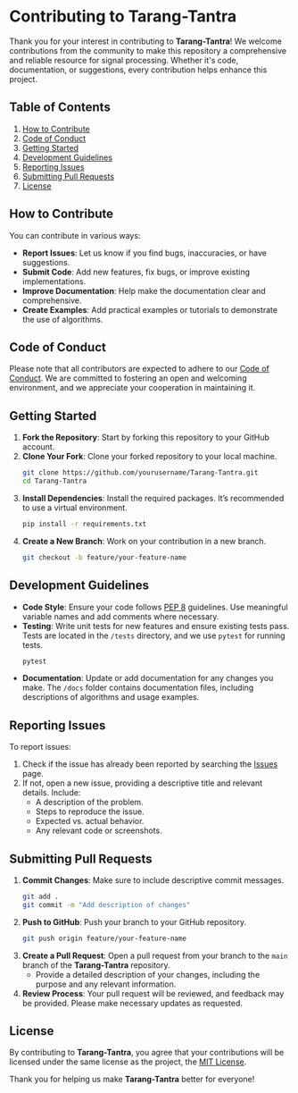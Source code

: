 # Contributing to Tarang-Tantra

Thank you for your interest in contributing to **Tarang-Tantra**! We welcome contributions from the community to make this repository a comprehensive and reliable resource for signal processing. Whether it's code, documentation, or suggestions, every contribution helps enhance this project.

## Table of Contents
1. [How to Contribute](#how-to-contribute)
2. [Code of Conduct](#code-of-conduct)
3. [Getting Started](#getting-started)
4. [Development Guidelines](#development-guidelines)
5. [Reporting Issues](#reporting-issues)
6. [Submitting Pull Requests](#submitting-pull-requests)
7. [License](#license)

## How to Contribute

You can contribute in various ways:
- **Report Issues**: Let us know if you find bugs, inaccuracies, or have suggestions.
- **Submit Code**: Add new features, fix bugs, or improve existing implementations.
- **Improve Documentation**: Help make the documentation clear and comprehensive.
- **Create Examples**: Add practical examples or tutorials to demonstrate the use of algorithms.

## Code of Conduct

Please note that all contributors are expected to adhere to our [Code of Conduct](CODE_OF_CONDUCT.md). We are committed to fostering an open and welcoming environment, and we appreciate your cooperation in maintaining it.

## Getting Started

1. **Fork the Repository**: Start by forking this repository to your GitHub account.
2. **Clone Your Fork**: Clone your forked repository to your local machine.
   ```bash
   git clone https://github.com/yourusername/Tarang-Tantra.git
   cd Tarang-Tantra
   ```
3. **Install Dependencies**: Install the required packages. It’s recommended to use a virtual environment.
   ```bash
   pip install -r requirements.txt
   ```
4. **Create a New Branch**: Work on your contribution in a new branch.
   ```bash
   git checkout -b feature/your-feature-name
   ```

## Development Guidelines

- **Code Style**: Ensure your code follows [PEP 8](https://pep8.org/) guidelines. Use meaningful variable names and add comments where necessary.
- **Testing**: Write unit tests for new features and ensure existing tests pass. Tests are located in the `/tests` directory, and we use `pytest` for running tests.
   ```bash
   pytest
   ```
- **Documentation**: Update or add documentation for any changes you make. The `/docs` folder contains documentation files, including descriptions of algorithms and usage examples.

## Reporting Issues

To report issues:
1. Check if the issue has already been reported by searching the [Issues](https://github.com/yourusername/Tarang-Tantra/issues) page.
2. If not, open a new issue, providing a descriptive title and relevant details. Include:
   - A description of the problem.
   - Steps to reproduce the issue.
   - Expected vs. actual behavior.
   - Any relevant code or screenshots.

## Submitting Pull Requests

1. **Commit Changes**: Make sure to include descriptive commit messages.
   ```bash
   git add .
   git commit -m "Add description of changes"
   ```
2. **Push to GitHub**: Push your branch to your GitHub repository.
   ```bash
   git push origin feature/your-feature-name
   ```
3. **Create a Pull Request**: Open a pull request from your branch to the `main` branch of the **Tarang-Tantra** repository.
   - Provide a detailed description of your changes, including the purpose and any relevant information.
4. **Review Process**: Your pull request will be reviewed, and feedback may be provided. Please make necessary updates as requested.

## License

By contributing to **Tarang-Tantra**, you agree that your contributions will be licensed under the same license as the project, the [MIT License](LICENSE).

Thank you for helping us make **Tarang-Tantra** better for everyone!
